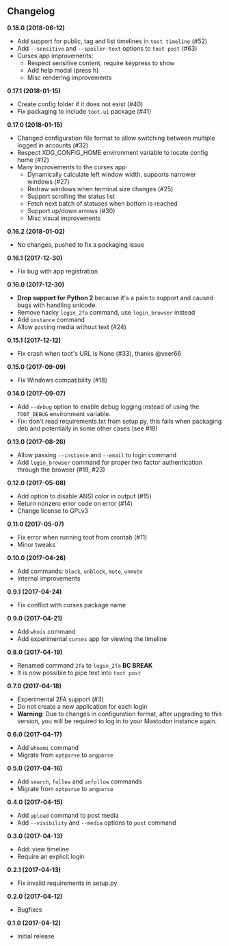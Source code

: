 Changelog
---------

**0.18.0 (2018-06-12)**

* Add support for public, tag and list timelines in `toot timeline` (#52)
* Add `--sensitive` and `--spoiler-text` options to `toot post` (#63)
* Curses app improvements:
    * Respect sensitive content, require keypress to show
    * Add help modal (press h)
    * Misc rendering improvements

**0.17.1 (2018-01-15)**

* Create config folder if it does not exist (#40)
* Fix packaging to include `toot.ui` package (#41)

**0.17.0 (2018-01-15)**

* Changed configuration file format to allow switching between multiple logged
  in accounts (#32)
* Respect XDG_CONFIG_HOME environment variable to locate config home (#12)
* Many improvements to the curses app:
    * Dynamically calculate left window width, supports narrower windows (#27)
    * Redraw windows when terminal size changes (#25)
    * Support scrolling the status list
    * Fetch next batch of statuses when bottom is reached
    * Support up/down arrows (#30)
    * Misc visual improvements

**0.16.2 (2018-01-02)**

* No changes, pushed to fix a packaging issue

**0.16.1 (2017-12-30)**

* Fix bug with app registration

**0.16.0 (2017-12-30)**

* **Drop support for Python 2** because it's a pain to support and caused bugs
  with handling unicode.
* Remove hacky `login_2fa` command, use `login_browser` instead
* Add `instance` command
* Allow `post`ing media without text (#24)

**0.15.1 (2017-12-12)**

* Fix crash when toot's URL is None (#33), thanks @veer66

**0.15.0 (2017-09-09)**

* Fix Windows compatibility (#18)

**0.14.0 (2017-09-07)**

* Add `--debug` option to enable debug logging instead of using the `TOOT_DEBUG`
  environment variable.
* Fix: don't read requirements.txt from setup.py, this fails when packaging deb
  and potentially in some other cases (see #18)

**0.13.0 (2017-08-26)**

* Allow passing `--instance` and `--email` to login command
* Add `login_browser` command for proper two factor authentication through the
  browser (#19, #23)

**0.12.0 (2017-05-08)**

* Add option to disable ANSI color in output (#15)
* Return nonzero error code on error (#14)
* Change license to GPLv3

**0.11.0 (2017-05-07)**

* Fix error when running toot from crontab (#11)
* Minor tweaks

**0.10.0 (2017-04-26)**

* Add commands: `block`, `unblock`, `mute`, `unmute`
* Internal improvements

**0.9.1 (2017-04-24)**

* Fix conflict with curses package name

**0.9.0 (2017-04-21)**

* Add `whois` command
* Add experimental `curses` app for viewing the timeline

**0.8.0 (2017-04-19)**

* Renamed command `2fa` to `login_2fa` **BC BREAK**
* It is now possible to pipe text into `toot post`

**0.7.0 (2017-04-18)**

* Experimental 2FA support (#3)
* Do not create a new application for each login
* **Warning**: Due to changes in configuration format, after upgrading to this
  version, you will be required to log in to your Mastodon instance again.

**0.6.0 (2017-04-17)**

* Add `whoami` command
* Migrate from `optparse` to `argparse`

**0.5.0 (2017-04-16)**

* Add `search`, `follow` and `unfollow` commands
* Migrate from `optparse` to `argparse`

**0.4.0 (2017-04-15)**

* Add `upload` command to post media
* Add `--visibility` and `--media` options to `post` command

**0.3.0 (2017-04-13)**

* Add: view timeline
* Require an explicit login

**0.2.1 (2017-04-13)**

* Fix invalid requirements in setup.py

**0.2.0 (2017-04-12)**

* Bugfixes

**0.1.0 (2017-04-12)**

* Initial release
